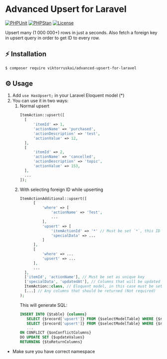 # Advanced Upsert for Laravel

[![PHPUnit](https://github.com/viktorruskai/advanced-upsert-for-laravel/actions/workflows/tests.yml/badge.svg)](https://github.com/viktorruskai/advanced-upsert-for-laravel/actions/workflows/tests.yml)
[![PHPStan](https://github.com/viktorruskai/advanced-upsert-for-laravel/actions/workflows/phpstan.yml/badge.svg)](https://github.com/viktorruskai/advanced-upsert-for-laravel/actions/workflows/phpstan.yml)
[![License](https://img.shields.io/badge/License-MIT-green.svg)](https://github.com/viktorruskai/advanced-upsert-for-laravel/blob/master/LICENSE)

Upsert many (1 000 000+) rows in just a seconds. Also fetch a foreign key in upsert query in order to get ID to every
row.

## ⚡️️ Installation

```bash
$ composer require viktorruskai/advanced-upsert-for-laravel
```

## ⚙️ Usage

1. Add `use HasUpsert;` in your Laravel Eloquent model (*)
2. You can use it in two ways:
    1. Normal upsert
       ```php
       ItemAction::upsert([
         [
             'itemId' => 1,
             'actionName' => 'purchased',
             'actionDescription' => 'test',
             'actionValue' => 12,
         ],
         [ 
             'itemId' => 2,
             'actionName' => 'cancelled',
             'actionDescription' => 'topic',
             'actionValue' => 153,
         ],
         ...
       ]);
       ```
    2. With selecting foreign ID while upserting
       ```php
       ItemActionAdditional::upsert([
             [
                 'where' => [
                     'actionName' => 'Test',
                     ...
                 ],
                 'upsert' => [
                     'itemActionId' => '*' // Must be set `*`, this ID will be automatically added from `$selectModelClassName` by conditions from `where` param  
                     'specialData' => ...
                 ] 
             ],
             [
                 'where' => ...
                 'upsert' => ...
             ],
             ...
         ], 
         ['itemId', 'actionName'], // Must be set as unique key 
         ['specialData', 'updatedAt'], // Columns that will be updated
         ItemAction::class, // Eloquent model, in this case must be set
         [...] // Any columns that should be returned (Not required) 
       );
       ```
       This will generate SQL:
       ```sql
       INSERT INTO {$table} {columns}
          SELECT {$record['upsert']} FROM {$selectModelTable} WHERE {$record['where']} UNION ALL
          SELECT {$record['upsert']} FROM {$selectModelTable} WHERE {$record['where']} UNION ALL
          ...
       ON CONFLICT {$onConflictColumns}
       DO UPDATE SET {$updateValues}
       RETURNING {$toReturnColumns}
       ```


* Make sure you have correct namespace